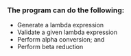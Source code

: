 ### The program can do the following:
- Generate a lambda expression
- Validate a given lambda expression
- Perform alpha conversion; and
- Perform beta reduction
